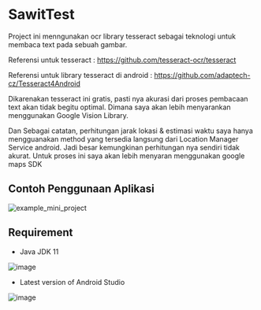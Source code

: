 # SawitTest

Project ini menngunakan ocr library tesseract sebagai teknologi untuk membaca text pada sebuah gambar. 

Referensi untuk tesseract : https://github.com/tesseract-ocr/tesseract

Referensi untuk library tesseract di android : https://github.com/adaptech-cz/Tesseract4Android

Dikarenakan tesseract ini gratis, pasti nya akurasi dari proses pembacaan text akan tidak begitu optimal. 
Dimana saya akan lebih menyarankan menggunakan Google Vision Library.

Dan Sebagai catatan, perhitungan jarak lokasi & estimasi waktu saya hanya mengguanakan method yang tersedia langsung dari Location Manager Service android. 
Jadi besar kemungkinan perhitungan nya sendiri tidak akurat. Untuk proses ini saya akan lebih menyaran menggunakan google maps SDK

## Contoh Penggunaan Aplikasi

![example_mini_project](https://user-images.githubusercontent.com/1288006/227068279-25f64d49-c40c-413d-a94d-d6af721622db.gif)

## Requirement 
- Java JDK 11 

![image](https://user-images.githubusercontent.com/1288006/227877266-480cad38-f2e7-471a-923d-63c378d2f730.png)

- Latest version of Android Studio

![image](https://user-images.githubusercontent.com/1288006/227877528-9f788c8a-d7e5-4add-9769-250002bcba92.png)
